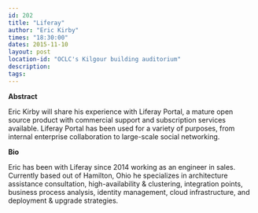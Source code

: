 ```yaml
---
id: 202
title: "Liferay"
author: "Eric Kirby"
times: "18:30:00"
dates: 2015-11-10
layout: post
location-id: "OCLC's Kilgour building auditorium"  
description: 
tags: 
---
```

 **Abstract**

Eric Kirby will share his experience with Liferay Portal, a mature open source product with commercial support and subscription services available. Liferay Portal has been used for a variety of purposes, from internal enterprise collaboration to large-scale social networking.  

**Bio**

Eric has been with Liferay since 2014 working as an engineer in sales. Currently based out of Hamilton, Ohio he specializes in architecture assistance consultation, high-availability & clustering, integration points, business process analysis, identity management, cloud infrastructure, and deployment & upgrade strategies.

